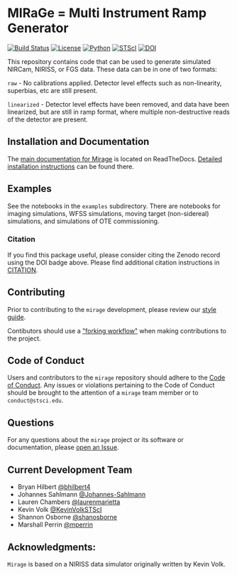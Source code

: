# MIRaGe = Multi Instrument Ramp Generator

[![Build Status](https://travis-ci.org/spacetelescope/mirage.svg?branch=master)](https://travis-ci.org/spacetelescope/mirage)
[![License](https://img.shields.io/pypi/l/Django.svg)](https://github.com/spacetelescope/mirage/blob/master/LICENSE.txt)
[![Python](https://img.shields.io/badge/Python-3.6-blue.svg)](https://www.python.org/)
[![STScI](https://img.shields.io/badge/powered%20by-STScI-blue.svg?colorA=707170&colorB=3e8ddd&style=flat)](http://www.stsci.edu)
[![DOI](https://zenodo.org/badge/109982775.svg)](https://zenodo.org/badge/latestdoi/109982775)


This repository contains code that can be used to generate
simulated NIRCam, NIRISS, or FGS data. These data can be in one
of two formats:

`raw` - No calibrations applied. Detector level effects such as non-linearity,
superbias, etc are still present.

`linearized` - Detector level effects have been removed, and data have been
linearized, but are still in ramp format, where multiple non-destructive
reads of the detector are present.

## Installation and Documentation

The [main documentation for Mirage](https://mirage-data-simulator.readthedocs.io/en/latest/) is located on ReadTheDocs.
[Detailed installation instructions](https://mirage-data-simulator.readthedocs.io/en/latest/install.html) can be found there.


## Examples

See the notebooks in the `examples` subdirectory. There are notebooks
for imaging simulations, WFSS simulations, moving target
(non-sidereal) simulations, and simulations of OTE commissioning.


### Citation
If you find this package useful, please consider citing the Zenodo record using the DOI badge above.
Please find additional citation instructions in [CITATION](CITATION).


## Contributing

Prior to contributing to the `mirage` development, please review our [style guide](https://github.com/spacetelescope/mirage/blob/master/style_guide/style_guide.md).

Contibutors should use a ["forking workflow"](https://github.com/spacetelescope/style-guides/blob/master/guides/git-workflow.md#the-forking-workflow-) when making contributions to the project.


## Code of Conduct

Users and contributors to the `mirage` repository should adhere to the [Code of Conduct](https://github.com/spacetelescope/mirage/blob/master/CODE_OF_CONDUCT.md).  Any issues or violations pertaining to the Code of Conduct should be brought to the attention of a `mirage` team member or to `conduct@stsci.edu`.


## Questions

For any questions about the `mirage` project or its software or documentation, please [open an Issue](https://github.com/spacetelescope/mirage/issues).


## Current Development Team
- Bryan Hilbert [@bhilbert4](https://github.com/bhilbert4)
- Johannes Sahlmann [@Johannes-Sahlmann](https://github.com/johannes-sahlmann)
- Lauren Chambers [@laurenmarietta](https://github.com/laurenmarietta)
- Kevin Volk [@KevinVolkSTScI](https://github.com/KevinVolkSTScI)
- Shannon Osborne [@shanosborne](https://github.com/shanosborne)
- Marshall Perrin [@mperrin](https://github.com/mperrin)


## Acknowledgments:
`Mirage` is based on a NIRISS data simulator originally written by Kevin Volk.
